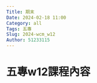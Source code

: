 ```yaml
---
Title: 期末
Date: 2024-02-18 11:00
Category: all
Tags: 五專
Slug: 2024-wcm_w12
Author: 51233115
---
```



<!-- PELICAN_END_SUMMARY -->







# 五專w12課程內容